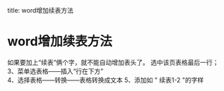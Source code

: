 title: word增加续表方法 

#  word增加续表方法 
如果要加上“续表”俩个字，就不能自动增加表头了。
选中该页表格最后一行； 
3、菜单选表格——插入“行在下方”  
4、选择表格——转换——表格转换成文本
5、添加如 " 续表1-2 "的字样 